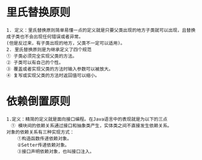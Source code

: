 # 里氏替换原则
    1. 定义：里氏替换原则简单易懂一点的定义就是只要父类出现的地方子类就可以出现，且替换成子类也不会出现任何错误或者异常。
    (但是反过来，有子类出现的地方，父类不一定可以适用)。
    2. 里氏替换原则是为继承定义了四个规范
    ① 子类必须完全实现父类的方法。　　
    ② 子类可以有自己的个性。
    ③ 覆盖或者实现父类的方法时输入参数可以被放大。
    ④ 复写或实现父类的方法时返回值可以缩小。


# 依赖倒置原则
    1.定义：精简的定义就是面向接口编程。在Java语言中的表现就是为以下的三点
    　① 模块间的依赖关系通过接口和抽象类产生，实体类之间不直接发生依赖关系。
    对象的依赖关系有三种实现方式：
        ①构造函数传递依赖对象。
        ②Setter传递依赖对象。
        ③接口声明依赖对象，也叫接口注入。